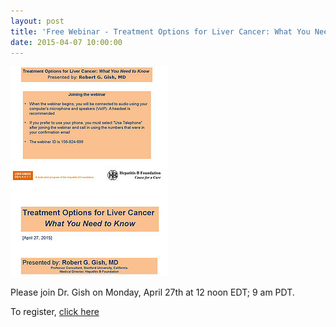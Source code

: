 ```yaml
---
layout: post
title: 'Free Webinar - Treatment Options for Liver Cancer: What You Need To Know'
date: 2015-04-07 10:00:00
---
```


![](/assets/images/free-webinar-treatment-options-for-liver-cancer-what-you-need-to-know.jpg)

Please join Dr. Gish on Monday, April 27th at 12 noon EDT; 9 am PDT.

To register, [click here](https://attendee.gotowebinar.com/register/7697950651514400514)
